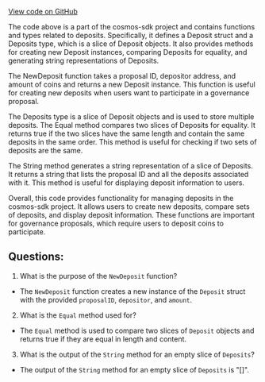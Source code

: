 [View code on GitHub](https://github.com/cosmos/cosmos-sdk.git/x/gov/types/v1/deposit.go)

The code above is a part of the cosmos-sdk project and contains functions and types related to deposits. Specifically, it defines a Deposit struct and a Deposits type, which is a slice of Deposit objects. It also provides methods for creating new Deposit instances, comparing Deposits for equality, and generating string representations of Deposits.

The NewDeposit function takes a proposal ID, depositor address, and amount of coins and returns a new Deposit instance. This function is useful for creating new deposits when users want to participate in a governance proposal.

The Deposits type is a slice of Deposit objects and is used to store multiple deposits. The Equal method compares two slices of Deposits for equality. It returns true if the two slices have the same length and contain the same deposits in the same order. This method is useful for checking if two sets of deposits are the same.

The String method generates a string representation of a slice of Deposits. It returns a string that lists the proposal ID and all the deposits associated with it. This method is useful for displaying deposit information to users.

Overall, this code provides functionality for managing deposits in the cosmos-sdk project. It allows users to create new deposits, compare sets of deposits, and display deposit information. These functions are important for governance proposals, which require users to deposit coins to participate.
## Questions: 
 1. What is the purpose of the `NewDeposit` function?
- The `NewDeposit` function creates a new instance of the `Deposit` struct with the provided `proposalID`, `depositor`, and `amount`.

2. What is the `Equal` method used for?
- The `Equal` method is used to compare two slices of `Deposit` objects and returns true if they are equal in length and content.

3. What is the output of the `String` method for an empty slice of `Deposits`?
- The output of the `String` method for an empty slice of `Deposits` is "[]".
